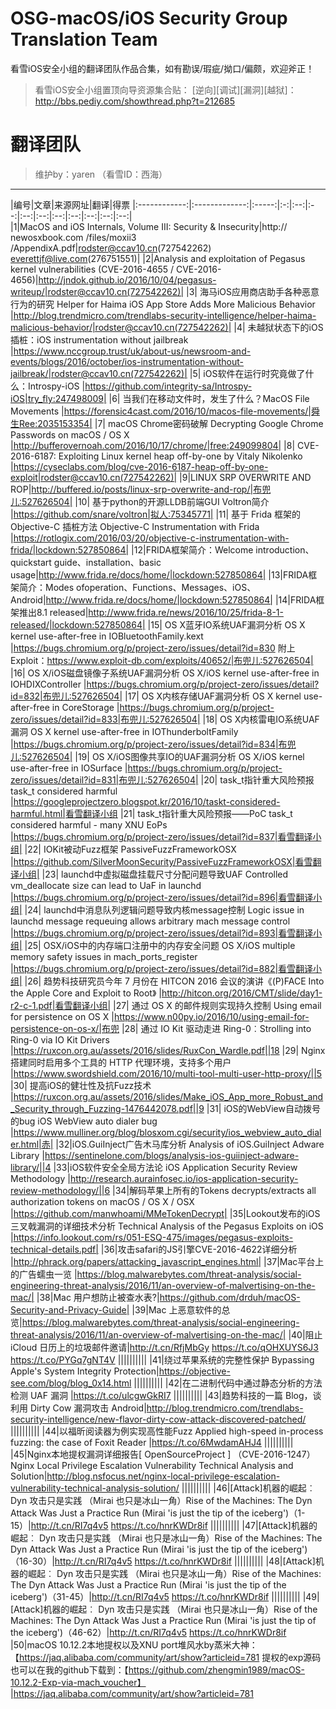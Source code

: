 # OSG-macOS/iOS Security Group Translation Team
看雪iOS安全小组的翻译团队作品合集，如有勘误/瑕疵/拗口/偏颇，欢迎斧正！
> 看雪iOS安全小组置顶向导资源集合贴：
[逆向][调试][漏洞][越狱]：http://bbs.pediy.com/showthread.php?t=212685

# 翻译团队
> 维护by：yaren （看雪ID：西海）

---

|编号|文章|来源网址|翻译|得票
|:------------:|:-------------:|:-----:|:-:|:--:|:--:|:--:|:--:|:--:|:--:|:--:|:--:|:--:|  
|1|MacOS and iOS Internals, Volume III: Security & Insecurity|http:// newosxbook.com /files/moxii3   /AppendixA.pdf|rodster@ccav10.cn(727542262) everettjf@live.com(276751551)|
|2|Analysis and exploitation of Pegasus kernel vulnerabilities (CVE-2016-4655 / CVE-2016-4656)|http://jndok.github.io/2016/10/04/pegasus-writeup/|rodster@ccav10.cn(727542262)|
|3| 海马iOS应用商店助手各种恶意行为的研究 Helper for Haima iOS App Store Adds More Malicious Behavior |http://blog.trendmicro.com/trendlabs-security-intelligence/helper-haima-malicious-behavior/|rodster@ccav10.cn(727542262)|
|4| 未越狱状态下的iOS插桩：iOS instrumentation without jailbreak |https://www.nccgroup.trust/uk/about-us/newsroom-and-events/blogs/2016/october/ios-instrumentation-without-jailbreak/|rodster@ccav10.cn(727542262)|
|5| iOS软件在运行时究竟做了什么：Introspy-iOS |https://github.com/integrity-sa/Introspy-iOS|try_fly:247498009|
|6| 当我们在移动文件时，发生了什么？MacOS File Movements |https://forensic4cast.com/2016/10/macos-file-movements/|舜生Ree:2035153354|
|7| macOS Chrome密码破解 Decrypting Google Chrome Passwords on macOS / OS X |http://bufferovernoah.com/2016/10/17/chrome/|free:249099804|
|8| CVE-2016-6187: Exploiting Linux kernel heap off-by-one by Vitaly Nikolenko |https://cyseclabs.com/blog/cve-2016-6187-heap-off-by-one-exploit|rodster@ccav10.cn(727542262)|
|9|LINUX SRP OVERWRITE AND ROP|http://buffered.io/posts/linux-srp-overwrite-and-rop/|布兜儿:527626504|
|10| 基于python的开源LLDB前端GUI Voltron简介 |https://github.com/snare/voltron|拟人:75345771|
|11| 基于 Frida 框架的 Objective-C 插桩方法 Objective-C Instrumentation with Frida |https://rotlogix.com/2016/03/20/objective-c-instrumentation-with-frida/|lockdown:527850864|
|12|FRIDA框架简介：Welcome introduction、quickstart guide、installation、basic usage|http://www.frida.re/docs/home/|lockdown:527850864|
|13|FRIDA框架简介：Modes ofoperation、Functions、Messages、iOS、Android|http://www.frida.re/docs/home/|lockdown:527850864|
|14|FRIDA框架推出8.1 released|http://www.frida.re/news/2016/10/25/frida-8-1-released/|lockdown:527850864|
|15| OS X蓝牙IO系统UAF漏洞分析 OS X kernel use-after-free in IOBluetoothFamily.kext |https://bugs.chromium.org/p/project-zero/issues/detail?id=830 附上Exploit：https://www.exploit-db.com/exploits/40652/|布兜儿:527626504|
|16| OS X/iOS磁盘镜像子系统UAF漏洞分析 OS X/iOS kernel use-after-free in IOHDIXController |https://bugs.chromium.org/p/project-zero/issues/detail?id=832|布兜儿:527626504|
|17| OS X内核存储UAF漏洞分析 OS X kernel use-after-free in CoreStorage |https://bugs.chromium.org/p/project-zero/issues/detail?id=833|布兜儿:527626504|
|18| OS X内核雷电IO系统UAF漏洞 OS X kernel use-after-free in IOThunderboltFamily |https://bugs.chromium.org/p/project-zero/issues/detail?id=834|布兜儿:527626504|
|19| OS X/iOS图像共享IO的UAF漏洞分析 OS X/iOS kernel use-after-free in IOSurface |https://bugs.chromium.org/p/project-zero/issues/detail?id=831|布兜儿:527626504|
|20| task_t指针重大风险预报 task_t considered harmful |https://googleprojectzero.blogspot.kr/2016/10/taskt-considered-harmful.html|看雪翻译小组
|21| task_t指针重大风险预报——PoC  task_t considered harmful - many XNU EoPs |https://bugs.chromium.org/p/project-zero/issues/detail?id=837|看雪翻译小组|
|22| IOKit被动Fuzz框架 PassiveFuzzFrameworkOSX |https://github.com/SilverMoonSecurity/PassiveFuzzFrameworkOSX|看雪翻译小组|
|23| launchd中虚拟磁盘挂载尺寸分配问题导致UAF Controlled vm_deallocate size can lead to UaF in launchd |https://bugs.chromium.org/p/project-zero/issues/detail?id=896|看雪翻译小组|
|24| launchd中消息队列逻辑问题导致内核message控制 Logic issue in launchd message requeuing allows arbitrary mach message control |https://bugs.chromium.org/p/project-zero/issues/detail?id=893|看雪翻译小组|
|25| OSX/iOS中的内存端口注册中的内存安全问题 OS X/iOS multiple memory safety issues in mach_ports_register |https://bugs.chromium.org/p/project-zero/issues/detail?id=882|看雪翻译小组|
|26| 趋势科技研究员今年 7 月份在 HITCON 2016 会议的演讲《(P)FACE Into the Apple Core and Exploit to Root》 |http://hitcon.org/2016/CMT/slide/day1-r2-c-1.pdf|看雪翻译小组|
|27| 通过 OS X 的邮件规则实现持久控制 Using email for persistence on OS X |https://www.n00py.io/2016/10/using-email-for-persistence-on-os-x/|布兜
|28| 通过 IO Kit 驱动走进 Ring-0︰Strolling into Ring-0 via IO Kit Drivers |https://ruxcon.org.au/assets/2016/slides/RuxCon_Wardle.pdf||18
|29| Nginx 搭建同时启用多个工具的 HTTP 代理环境，支持多个用户 |https://www.swordshield.com/2016/10/multi-tool-multi-user-http-proxy/||5
|30| 提高iOS的健壮性及抗Fuzz技术 |https://ruxcon.org.au/assets/2016/slides/Make_iOS_App_more_Robust_and_Security_through_Fuzzing-1476442078.pdf||9
|31| iOS的WebView自动拨号的bug iOS WebView auto dialer bug |https://www.mulliner.org/blog/blosxom.cgi/security/ios_webview_auto_dialer.html|赤|
|32|iOS.GuiInject广告木马库分析 Analysis of iOS.GuiInject Adware Library |https://sentinelone.com/blogs/analysis-ios-guiinject-adware-library/||4
|33|iOS软件安全全局方法论 iOS Application Security Review Methodology |http://research.aurainfosec.io/ios-application-security-review-methodology/||6
|34|解码苹果上所有的Tokens decrypts/extracts all authorization tokens on macOS / OS X / OSX |https://github.com/manwhoami/MMeTokenDecrypt|
|35|Lookout发布的iOS三叉戟漏洞的详细技术分析 Technical Analysis of the Pegasus Exploits on iOS |https://info.lookout.com/rs/051-ESQ-475/images/pegasus-exploits-technical-details.pdf|
|36|攻击safari的JS引擎CVE-2016-4622详细分析 |http://phrack.org/papers/attacking_javascript_engines.html|
|37|Mac平台上的广告蠕虫一览 |https://blog.malwarebytes.com/threat-analysis/social-engineering-threat-analysis/2016/11/an-overview-of-malvertising-on-the-mac/|
|38|Mac 用户想防止被查水表?|https://github.com/drduh/macOS-Security-and-Privacy-Guide|
|39|Mac 上恶意软件的总览|https://blog.malwarebytes.com/threat-analysis/social-engineering-threat-analysis/2016/11/an-overview-of-malvertising-on-the-mac/|
|40|阻止 iCloud 日历上的垃圾邮件邀请|http://t.cn/RfjMbGy  https://t.co/qOHXUYS6J3  https://t.co/PYGq7gNT4V
||||||||||
|41|绕过苹果系统的完整性保护 Bypassing Apple's System Integrity Protection|https://objective-see.com/blog/blog_0x14.html
||||||||||
|42|在二进制代码中通过静态分析的方法检测 UAF 漏洞 |https://t.co/ulcgwGkRI7
||||||||||
|43|趋势科技的一篇 Blog，谈利用 Dirty Cow 漏洞攻击 Android|http://blog.trendmicro.com/trendlabs-security-intelligence/new-flavor-dirty-cow-attack-discovered-patched/
||||||||||
|44|以福昕阅读器为例实现高性能Fuzz Applied high-speed in-process fuzzing: the case of Foxit Reader |https://t.co/6MwdamAHJ4
||||||||||
|45|Nginx本地提权漏洞详细报告[ OpenSourceProject ]  （CVE-2016-1247）Nginx Local Privilege Escalation Vulnerability Technical Analysis and Solution|http://blog.nsfocus.net/nginx-local-privilege-escalation-vulnerability-technical-analysis-solution/
||||||||||
|46|[Attack]机器的崛起︰ Dyn 攻击只是实践 （Mirai 也只是冰山一角）Rise of the Machines: The Dyn Attack Was Just a Practice Run (Mirai 'is just the tip of the iceberg')（1-15）|http://t.cn/RI7q4v5      https://t.co/hnrKWDr8if 
||||||||||
|47|[Attack]机器的崛起︰ Dyn 攻击只是实践 （Mirai 也只是冰山一角）Rise of the Machines: The Dyn Attack Was Just a Practice Run (Mirai 'is just the tip of the iceberg')（16-30）|http://t.cn/RI7q4v5      https://t.co/hnrKWDr8if 
||||||||||
|48|[Attack]机器的崛起︰ Dyn 攻击只是实践 （Mirai 也只是冰山一角）Rise of the Machines: The Dyn Attack Was Just a Practice Run (Mirai 'is just the tip of the iceberg')（31-45）|http://t.cn/RI7q4v5      https://t.co/hnrKWDr8if 
||||||||||
|49|[Attack]机器的崛起︰ Dyn 攻击只是实践 （Mirai 也只是冰山一角）Rise of the Machines: The Dyn Attack Was Just a Practice Run (Mirai 'is just the tip of the iceberg')（46-62）|http://t.cn/RI7q4v5      https://t.co/hnrKWDr8if 
|50|macOS 10.12.2本地提权以及XNU port堆风水by蒸米大神：【https://jaq.alibaba.com/community/art/show?articleid=781 提权的exp源码也可以在我的github下载到：【https://github.com/zhengmin1989/macOS-10.12.2-Exp-via-mach_voucher】       |https://jaq.alibaba.com/community/art/show?articleid=781
